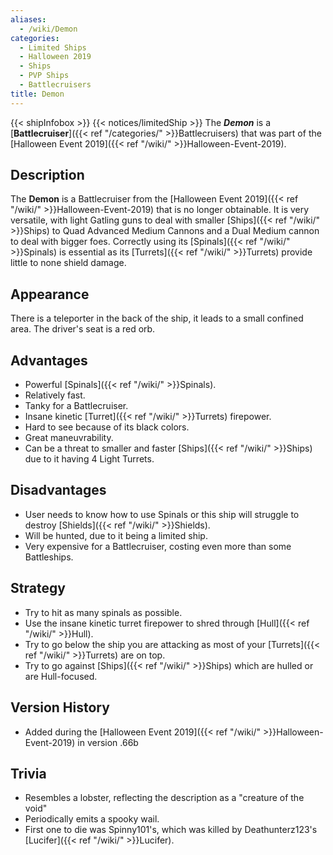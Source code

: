 ```yaml
---
aliases:
  - /wiki/Demon
categories:
  - Limited Ships
  - Halloween 2019
  - Ships
  - PVP Ships
  - Battlecruisers
title: Demon
---
```


{{< shipInfobox >}} {{< notices/limitedShip >}} The **_Demon_** is a [**Battlecruiser**]({{< ref "/categories/" >}}Battlecruisers) that was part of the [Halloween Event 2019]({{< ref "/wiki/" >}}Halloween-Event-2019).

## Description

The **Demon** is a Battlecruiser from the [Halloween Event 2019]({{< ref "/wiki/" >}}Halloween-Event-2019) that is no longer obtainable. It is very versatile, with light Gatling guns to deal with smaller [Ships]({{< ref "/wiki/" >}}Ships) to Quad Advanced Medium Cannons and a Dual Medium cannon to deal with bigger foes. Correctly using its [Spinals]({{< ref "/wiki/" >}}Spinals) is essential as its [Turrets]({{< ref "/wiki/" >}}Turrets) provide little to none shield damage.

## Appearance

There is a teleporter in the back of the ship, it leads to a small confined area. The driver's seat is a red orb.

## Advantages

- Powerful [Spinals]({{< ref "/wiki/" >}}Spinals).
- Relatively fast.
- Tanky for a Battlecruiser.
- Insane kinetic [Turret]({{< ref "/wiki/" >}}Turrets) firepower.
- Hard to see because of its black colors.
- Great maneuvrability.
- Can be a threat to smaller and faster [Ships]({{< ref "/wiki/" >}}Ships) due to it having 4 Light Turrets.

## Disadvantages

- User needs to know how to use Spinals or this ship will struggle to destroy [Shields]({{< ref "/wiki/" >}}Shields).
- Will be hunted, due to it being a limited ship.
- Very expensive for a Battlecruiser, costing even more than some Battleships.

## Strategy

- Try to hit as many spinals as possible.
- Use the insane kinetic turret firepower to shred through [Hull]({{< ref "/wiki/" >}}Hull).
- Try to go below the ship you are attacking as most of your [Turrets]({{< ref "/wiki/" >}}Turrets) are on top.
- Try to go against [Ships]({{< ref "/wiki/" >}}Ships) which are hulled or are Hull-focused.

## Version History

- Added during the [Halloween Event 2019]({{< ref "/wiki/" >}}Halloween-Event-2019) in version .66b

## Trivia

- Resembles a lobster, reflecting the description as a "creature of the void"
- Periodically emits a spooky wail.
- First one to die was Spinny101's, which was killed by Deathunterz123's [Lucifer]({{< ref "/wiki/" >}}Lucifer).
